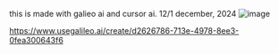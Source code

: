 this is made with galieo ai and cursor ai.
12/1 december, 2024
![image](https://github.com/user-attachments/assets/2030ec99-9300-4d5f-ae79-c38a2068ae73)

https://www.usegalileo.ai/create/d2626786-713e-4978-8ee3-0fea300643f6
